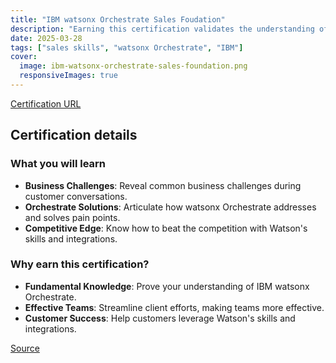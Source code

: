 ```yaml
---
title: "IBM watsonx Orchestrate Sales Foudation"
description: "Earning this certification validates the understanding of IBM watsonx Orchestrate and the ability to articulate its value to customers."
date: 2025-03-28
tags: ["sales skills", "watsonx Orchestrate", "IBM"]
cover:
  image: ibm-watsonx-orchestrate-sales-foundation.png
  responsiveImages: true
---
```


[Certification URL](https://www.credly.com/badges/88be50b7-f15a-4aeb-9d5f-a0d13759011e/public_url)

## Certification details

### What you will learn
- **Business Challenges**: Reveal common business challenges during customer conversations.
- **Orchestrate Solutions**: Articulate how watsonx Orchestrate addresses and solves pain points.
- **Competitive Edge**: Know how to beat the competition with Watson's skills and integrations.

### Why earn this certification?
- **Fundamental Knowledge**: Prove your understanding of IBM watsonx Orchestrate.
- **Effective Teams**: Streamline client efforts, making teams more effective.
- **Customer Success**: Help customers leverage Watson's skills and integrations.

[Source](https://www.credly.com/badges/88be50b7-f15a-4aeb-9d5f-a0d13759011e/public_url)
